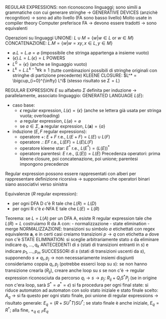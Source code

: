 REGULAR EXPRESSIONS: non riconoscono linguaggi; sono simili a grammatiche con cui generare stringhe -> GENERATIVE DEVICES (anzichè recognition) -> sono ad alto livello (FA sono basso livello)
Molto usate in compiler theory
Computer preferisce FA -> devono essere tradotti -> sono equivalenti

Operazioni su linguaggi
UNIONE: $L \cup M = \{ w | w \in L \mbox{ or } w \in M \}$
CONCATENAZIONE: $L.M = \{ w | w=xy, x \in L, y \in M \}$ 
- $\varnothing .L = L. \varnothing = \varnothing$ (impossibile che stringa appartenga a insieme vuoto)
- $\{ \epsilon \} .L = L. \{ \epsilon \} = L$
POWERS 
- $L^0 = \{ \epsilon \}$ (anche se linguaggio vuoto)
- $L^k = L.L^{k-1} \forall k \geq 1$ (tutte combinazioni possibili di stringhe originali con stringhe di partizione precedente)
KLEENE CLOSURE: $L^* = \bigcup_{i=0}^{\infty} L^i$ (stesso risultato se $\Sigma=L$)

REGULAR EXPRESSION $E$ su alfabeto $\Sigma$ definita per induzione -> parallelamente, associato linguaggio: GENERATED LANGUAGE $L(E)$:
- caso base:
	- $\epsilon$ regular expression, $L(\epsilon) = \{ \epsilon \}$ (anche se lettera già usata per stringa vuota; overloading)
	- $\varnothing$ regular expression, $L(\varnothing)=\varnothing$
	- se $a \in \Sigma$, $\textbf{a}$ regular expression, $L(\textbf{a})=\{ a \}$
- induzione ($E,F$ regular expressions):
	- operatore +: $E+F$ r.e., $L(E+F) = L(E) \cup L(F)$
	- operatore .: $EF$ r.e., $L(EF) = L(E)L(F)$
	- operatore kleene star: $E^*$ r.e., $L(E^*) = (L(E))^*$
	- operatore parentesi: $E$ r.e., $(L(E))=L(E)$
Precedenza operatori: prima kleene closure, poi concatenazione, poi unione; parentesi impongono precedenze

Regular expression possono essere rappresentati con alberi per rappresentare definizione ricorsiva -> supponiamo che operatori binari siano associativi verso sinistra

Equivalenze ($R$ regular expression):
- per ogni DFA D c'è R tale che $L(R)=L(D)$
- per ogni R c'è $\epsilon$-NFA E tale che $L(E)=L(R)$

Teorema: se $L=L(A)$ per un DFA A, esiste R regular expression tale che $L(R)=L$
	costruiamo R da A con:
	- normalizzazione
	- state elimination
	- merge
	  NORMALIZZAZIONE: transizioni su simbolo $a$ etichettati con regex equivalente $\textbf{a}$, e in certi casi creiamo transizioni $p \rightarrow q$ con etichetta $\varnothing$ dove non c'è
	  STATE ELIMINATION:
		  si sceglie arbitrariamente stato $s$ da eliminare
		  indicare $q_1,...,q_k$ ANTECEDENTI di $s$ (stati di transizioni entranti in $s$) e indicare $p_1,...,p_m$ SUCCESSORI di $s$ (stati di transizioni uscenti da $s$), supponendo $s \neq q_i,p_j$ -> non necessariamente insiemi disgiunti
		  consideriamo coppia $q_i,p_j$ (potrebbe esserci loop su $s$): se non hanno transizione crearla ($R_{ij}$), creare anche loop su $s$ se non c'è -> regular expression riconosciuta da percorso $q_i \rightarrow s \rightarrow p_j$: $R_{ij} + Q_i S^* P_j$ (se in origine non c'era loop, sarà $S^*=\varnothing^*=\epsilon$)
		  si fa procedura per ogni final state: si riduce automaton ad automaton con solo stato iniziale e stato finale scelto: $A_q$ -> si fa questo per ogni stato finale, poi unione di regular expressions -> risultato generale: $E_q = (R+SU^*T)SU^*$; se stato finale è anche iniziale, $E_q = R^*$; alla fine, $+_{q \in F} E_q$
		  